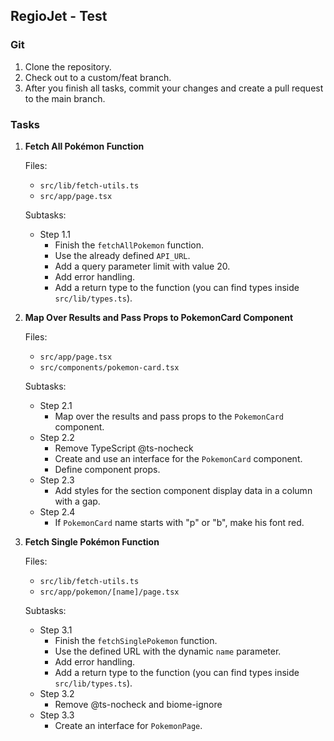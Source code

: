 ## RegioJet - Test

### Git
1. Clone the repository.
2. Check out to a custom/feat branch.
3. After you finish all tasks, commit your changes and create a pull request to the main branch.

### Tasks
1. **Fetch All Pokémon Function**

   Files:
     - `src/lib/fetch-utils.ts`
     - `src/app/page.tsx`

    Subtasks:
      - Step 1.1
        - Finish the `fetchAllPokemon` function.
        - Use the already defined `API_URL`.
        - Add a query parameter limit with value 20.
        - Add error handling.
        - Add a return type to the function (you can find types inside `src/lib/types.ts`).


2. **Map Over Results and Pass Props to PokemonCard Component**

   Files:
     - `src/app/page.tsx`
     - `src/components/pokemon-card.tsx`

   Subtasks:
     - Step 2.1
       - Map over the results and pass props to the `PokemonCard` component.
     - Step 2.2
       - Remove TypeScript @ts-nocheck
       - Create and use an interface for the `PokemonCard` component.
       - Define component props.
     - Step 2.3
       - Add styles for the section component display data in a column with a gap.
     - Step 2.4
         - If `PokemonCard` name starts with "p" or "b", make his font red.


3. **Fetch Single Pokémon Function**

   Files:
     - `src/lib/fetch-utils.ts`
     - `src/app/pokemon/[name]/page.tsx`

   Subtasks:
     - Step 3.1
       - Finish the `fetchSinglePokemon` function.
       - Use the defined URL with the dynamic `name` parameter.
       - Add error handling.
       - Add a return type to the function (you can find types inside `src/lib/types.ts`).
     - Step 3.2
       - Remove @ts-nocheck and biome-ignore
     - Step 3.3
       - Create an interface for `PokemonPage`.
